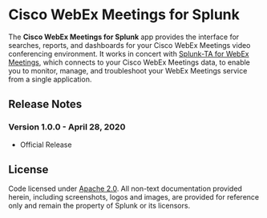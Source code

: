 # Cisco WebEx Meetings for Splunk

The **Cisco WebEx Meetings for Splunk** app provides the interface for searches, reports, and dashboards for your Cisco WebEx Meetings video conferencing environment. It works in concert with [Splunk-TA for WebEx Meetings](https://github.com/splunk/ta-webex-meetings-add-on-for-splunk), which connects to your Cisco WebEx Meetings data, to enable you to monitor, manage, and troubleshoot your WebEx Meetings service from a single application.

## Release Notes

### Version 1.0.0 - April 28, 2020
- Official Release

## License
Code licensed under [Apache 2.0](./LICENSE). All non-text documentation provided herein, including screenshots, logos and images, are provided for reference only and remain the property of Splunk or its licensors.